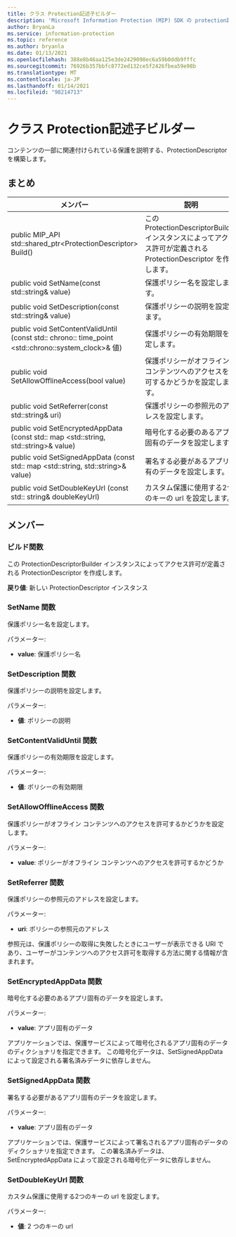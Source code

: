 ```yaml
---
title: クラス Protection記述子ビルダー
description: 'Microsoft Information Protection (MIP) SDK の protection記述子ビルダー:: undefined クラスを文書にします。'
author: BryanLa
ms.service: information-protection
ms.topic: reference
ms.author: bryanla
ms.date: 01/13/2021
ms.openlocfilehash: 388e8b46aa125e3de2429098ec6a59b0ddb9fffc
ms.sourcegitcommit: 76926b357bbfc8772ed132ce5f2426fbea59e98b
ms.translationtype: MT
ms.contentlocale: ja-JP
ms.lasthandoff: 01/14/2021
ms.locfileid: "98214713"
---
```

# <a name="class-protectiondescriptorbuilder"></a>クラス Protection記述子ビルダー 
コンテンツの一部に関連付けられている保護を説明する、ProtectionDescriptor を構築します。
  
## <a name="summary"></a>まとめ
 メンバー                        | 説明                                
--------------------------------|---------------------------------------------
public MIP_API std::shared_ptr\<ProtectionDescriptor\> Build()  |  この ProtectionDescriptorBuilder インスタンスによってアクセス許可が定義される ProtectionDescriptor を作成します。
public void SetName(const std::string& value)  |  保護ポリシー名を設定します。
public void SetDescription(const std::string& value)  |  保護ポリシーの説明を設定します。
public void SetContentValidUntil (const std:: chrono:: time_point \<std::chrono::system_clock\>& 値)  |  保護ポリシーの有効期限を設定します。
public void SetAllowOfflineAccess(bool value)  |  保護ポリシーがオフライン コンテンツへのアクセスを許可するかどうかを設定します。
public void SetReferrer(const std::string& uri)  |  保護ポリシーの参照元のアドレスを設定します。
public void SetEncryptedAppData (const std:: map \<std::string, std::string\>& value)  |  暗号化する必要のあるアプリ固有のデータを設定します。
public void SetSignedAppData (const std:: map \<std::string, std::string\>& value)  |  署名する必要があるアプリ固有のデータを設定します。
public void SetDoubleKeyUrl (const std:: string& doubleKeyUrl)  |  カスタム保護に使用する2つのキーの url を設定します。
  
## <a name="members"></a>メンバー
  
### <a name="build-function"></a>ビルド関数
この ProtectionDescriptorBuilder インスタンスによってアクセス許可が定義される ProtectionDescriptor を作成します。

  
**戻り値**: 新しい ProtectionDescriptor インスタンス
  
### <a name="setname-function"></a>SetName 関数
保護ポリシー名を設定します。

パラメーター:  
* **value**: 保護ポリシー名


  
### <a name="setdescription-function"></a>SetDescription 関数
保護ポリシーの説明を設定します。

パラメーター:  
* **値**: ポリシーの説明


  
### <a name="setcontentvaliduntil-function"></a>SetContentValidUntil 関数
保護ポリシーの有効期限を設定します。

パラメーター:  
* **値**: ポリシーの有効期限


  
### <a name="setallowofflineaccess-function"></a>SetAllowOfflineAccess 関数
保護ポリシーがオフライン コンテンツへのアクセスを許可するかどうかを設定します。

パラメーター:  
* **value**: ポリシーがオフライン コンテンツへのアクセスを許可するかどうか


  
### <a name="setreferrer-function"></a>SetReferrer 関数
保護ポリシーの参照元のアドレスを設定します。

パラメーター:  
* **uri**: ポリシーの参照元のアドレス


参照元は、保護ポリシーの取得に失敗したときにユーザーが表示できる URI であり、ユーザーがコンテンツへのアクセス許可を取得する方法に関する情報が含まれます。
  
### <a name="setencryptedappdata-function"></a>SetEncryptedAppData 関数
暗号化する必要のあるアプリ固有のデータを設定します。

パラメーター:  
* **value**: アプリ固有のデータ


アプリケーションでは、保護サービスによって暗号化されるアプリ固有のデータのディクショナリを指定できます。 この暗号化データは、SetSignedAppData によって設定される署名済みデータに依存しません。
  
### <a name="setsignedappdata-function"></a>SetSignedAppData 関数
署名する必要があるアプリ固有のデータを設定します。

パラメーター:  
* **value**: アプリ固有のデータ


アプリケーションでは、保護サービスによって署名されるアプリ固有のデータのディクショナリを指定できます。 この署名済みデータは、SetEncryptedAppData によって設定される暗号化データに依存しません。
  
### <a name="setdoublekeyurl-function"></a>SetDoubleKeyUrl 関数
カスタム保護に使用する2つのキーの url を設定します。

パラメーター:  
* **値**: 2 つのキーの url

